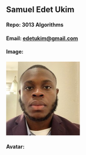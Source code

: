 ## Samuel Edet Ukim
#### Repo: 3013 Algorithms
#### Email: edetukim@gmail.com
#### Image:
<img src="https://github.com/thehighestbidder/Tinder-for-dogs-webpage/blob/main/images/daboy.jpeg" width="200">

#### Avatar:

